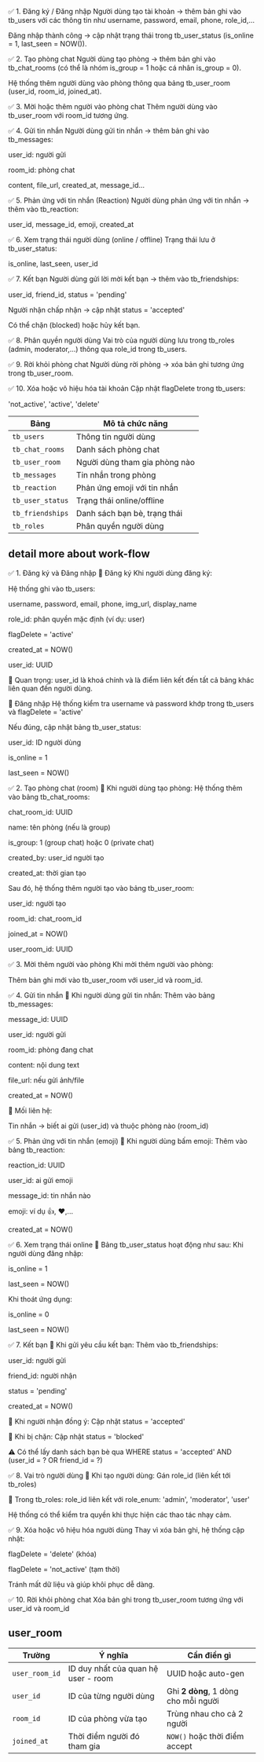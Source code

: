 ✅ 1. Đăng ký / Đăng nhập
Người dùng tạo tài khoản → thêm bản ghi vào tb_users với các thông tin như username, password, email, phone, role_id,...

Đăng nhập thành công → cập nhật trạng thái trong tb_user_status (is_online = 1, last_seen = NOW()).

✅ 2. Tạo phòng chat
Người dùng tạo phòng → thêm bản ghi vào tb_chat_rooms (có thể là nhóm is_group = 1 hoặc cá nhân is_group = 0).

Hệ thống thêm người dùng vào phòng thông qua bảng tb_user_room (user_id, room_id, joined_at).

✅ 3. Mời hoặc thêm người vào phòng chat
Thêm người dùng vào tb_user_room với room_id tương ứng.

✅ 4. Gửi tin nhắn
Người dùng gửi tin nhắn → thêm bản ghi vào tb_messages:

user_id: người gửi

room_id: phòng chat

content, file_url, created_at, message_id...

✅ 5. Phản ứng với tin nhắn (Reaction)
Người dùng phản ứng với tin nhắn → thêm vào tb_reaction:

user_id, message_id, emoji, created_at

✅ 6. Xem trạng thái người dùng (online / offline)
Trạng thái lưu ở tb_user_status:

is_online, last_seen, user_id

✅ 7. Kết bạn
Người dùng gửi lời mời kết bạn → thêm vào tb_friendships:

user_id, friend_id, status = 'pending'

Người nhận chấp nhận → cập nhật status = 'accepted'

Có thể chặn (blocked) hoặc hủy kết bạn.

✅ 8. Phân quyền người dùng
Vai trò của người dùng lưu trong tb_roles (admin, moderator,...) thông qua role_id trong tb_users.

✅ 9. Rời khỏi phòng chat
Người dùng rời phòng → xóa bản ghi tương ứng trong tb_user_room.

✅ 10. Xóa hoặc vô hiệu hóa tài khoản
Cập nhật flagDelete trong tb_users:

'not_active', 'active', 'delete'


| Bảng             | Mô tả chức năng               |
| ---------------- | ----------------------------- |
| `tb_users`       | Thông tin người dùng          |
| `tb_chat_rooms`  | Danh sách phòng chat          |
| `tb_user_room`   | Người dùng tham gia phòng nào |
| `tb_messages`    | Tin nhắn trong phòng          |
| `tb_reaction`    | Phản ứng emoji với tin nhắn   |
| `tb_user_status` | Trạng thái online/offline     |
| `tb_friendships` | Danh sách bạn bè, trạng thái  |
| `tb_roles`       | Phân quyền người dùng         |


## detail more about work-flow

✅ 1. Đăng ký và Đăng nhập
🔹 Đăng ký
Khi người dùng đăng ký:

Hệ thống ghi vào tb_users:

username, password, email, phone, img_url, display_name

role_id: phân quyền mặc định (ví dụ: user)

flagDelete = 'active'

created_at = NOW()

user_id: UUID

🎯 Quan trọng: user_id là khoá chính và là điểm liên kết đến tất cả bảng khác liên quan đến người dùng.

🔹 Đăng nhập
Hệ thống kiểm tra username và password khớp trong tb_users và flagDelete = 'active'

Nếu đúng, cập nhật bảng tb_user_status:

user_id: ID người dùng

is_online = 1

last_seen = NOW()

✅ 2. Tạo phòng chat (room)
🔹 Khi người dùng tạo phòng:
Hệ thống thêm vào bảng tb_chat_rooms:

chat_room_id: UUID

name: tên phòng (nếu là group)

is_group: 1 (group chat) hoặc 0 (private chat)

created_by: user_id người tạo

created_at: thời gian tạo

Sau đó, hệ thống thêm người tạo vào bảng tb_user_room:

user_id: người tạo

room_id: chat_room_id

joined_at = NOW()

user_room_id: UUID

✅ 3. Mời thêm người vào phòng
Khi mời thêm người vào phòng:

Thêm bản ghi mới vào tb_user_room với user_id và room_id.

✅ 4. Gửi tin nhắn
🔹 Khi người dùng gửi tin nhắn:
Thêm vào bảng tb_messages:

message_id: UUID

user_id: người gửi

room_id: phòng đang chat

content: nội dung text

file_url: nếu gửi ảnh/file

created_at = NOW()

🔗 Mối liên hệ:

Tin nhắn → biết ai gửi (user_id) và thuộc phòng nào (room_id)

✅ 5. Phản ứng với tin nhắn (emoji)
🔹 Khi người dùng bấm emoji:
Thêm vào bảng tb_reaction:

reaction_id: UUID

user_id: ai gửi emoji

message_id: tin nhắn nào

emoji: ví dụ 👍, ❤️,...

created_at = NOW()

✅ 6. Xem trạng thái online
🔹 Bảng tb_user_status hoạt động như sau:
Khi người dùng đăng nhập:

is_online = 1

last_seen = NOW()

Khi thoát ứng dụng:

is_online = 0

last_seen = NOW()

✅ 7. Kết bạn
🔹 Khi gửi yêu cầu kết bạn:
Thêm vào tb_friendships:

user_id: người gửi

friend_id: người nhận

status = 'pending'

created_at = NOW()

🔹 Khi người nhận đồng ý:
Cập nhật status = 'accepted'

🔹 Khi bị chặn:
Cập nhật status = 'blocked'

⚠️ Có thể lấy danh sách bạn bè qua WHERE status = 'accepted' AND (user_id = ? OR friend_id = ?)

✅ 8. Vai trò người dùng
🔹 Khi tạo người dùng:
Gán role_id (liên kết tới tb_roles)

🔹 Trong tb_roles:
role_id liên kết với role_enum: 'admin', 'moderator', 'user'

Hệ thống có thể kiểm tra quyền khi thực hiện các thao tác nhạy cảm.

✅ 9. Xóa hoặc vô hiệu hóa người dùng
Thay vì xóa bản ghi, hệ thống cập nhật:

flagDelete = 'delete' (khóa)

flagDelete = 'not_active' (tạm thời)

Tránh mất dữ liệu và giúp khôi phục dễ dàng.

✅ 10. Rời khỏi phòng chat
Xóa bản ghi trong tb_user_room tương ứng với user_id và room_id


## user_room

| Trường         | Ý nghĩa                             | Cần điền gì                          |
| -------------- | ----------------------------------- | ------------------------------------ |
| `user_room_id` | ID duy nhất của quan hệ user - room | UUID hoặc auto-gen                   |
| `user_id`      | ID của từng người dùng              | Ghi **2 dòng**, 1 dòng cho mỗi người |
| `room_id`      | ID của phòng vừa tạo                | Trùng nhau cho cả 2 người            |
| `joined_at`    | Thời điểm người đó tham gia         | `NOW()` hoặc thời điểm accept        |

